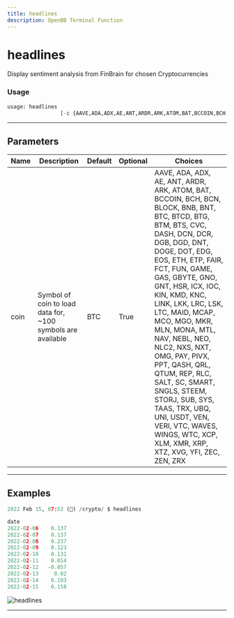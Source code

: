```yaml
---
title: headlines
description: OpenBB Terminal Function
---
```


# headlines

Display sentiment analysis from FinBrain for chosen Cryptocurrencies

### Usage

```python
usage: headlines
                 [-c {AAVE,ADA,ADX,AE,ANT,ARDR,ARK,ATOM,BAT,BCCOIN,BCH,BCN,BLOCK,BNB,BNT,BTC,BTCD,BTG,BTM,BTS,CVC,DASH,DCN,DCR,DGB,DGD,DNT,DOGE,DOT,EDG,EOS,ETH,ETP,FAIR,FCT,FUN,GAME,GAS,GBYTE,GNO,GNT,HSR,ICX,IOC,KIN,KMD,KNC,LINK,LKK,LRC,LSK,LTC,MAID,MCAP,MCO,MGO,MKR,MLN,MONA,MTL,NAV,NEBL,NEO,NLC2,NXS,NXT,OMG,PAY,PIVX,PPT,QASH,QRL,QTUM,REP,RLC,SALT,SC,SMART,SNGLS,STEEM,STORJ,SUB,SYS,TAAS,TRX,UBQ,UNI,USDT,VEN,VERI,VTC,WAVES,WINGS,WTC,XCP,XLM,XMR,XRP,XTZ,XVG,YFI,ZEC,ZEN,ZRX}]
```

---

## Parameters

| Name | Description | Default | Optional | Choices |
| ---- | ----------- | ------- | -------- | ------- |
| coin | Symbol of coin to load data for, ~100 symbols are available | BTC | True | AAVE, ADA, ADX, AE, ANT, ARDR, ARK, ATOM, BAT, BCCOIN, BCH, BCN, BLOCK, BNB, BNT, BTC, BTCD, BTG, BTM, BTS, CVC, DASH, DCN, DCR, DGB, DGD, DNT, DOGE, DOT, EDG, EOS, ETH, ETP, FAIR, FCT, FUN, GAME, GAS, GBYTE, GNO, GNT, HSR, ICX, IOC, KIN, KMD, KNC, LINK, LKK, LRC, LSK, LTC, MAID, MCAP, MCO, MGO, MKR, MLN, MONA, MTL, NAV, NEBL, NEO, NLC2, NXS, NXT, OMG, PAY, PIVX, PPT, QASH, QRL, QTUM, REP, RLC, SALT, SC, SMART, SNGLS, STEEM, STORJ, SUB, SYS, TAAS, TRX, UBQ, UNI, USDT, VEN, VERI, VTC, WAVES, WINGS, WTC, XCP, XLM, XMR, XRP, XTZ, XVG, YFI, ZEC, ZEN, ZRX |
---

## Examples

```python
2022 Feb 15, 07:52 (🦋) /crypto/ $ headlines

date
2022-02-06    0.137
2022-02-07    0.137
2022-02-08    0.237
2022-02-09    0.123
2022-02-10    0.131
2022-02-11    0.014
2022-02-12   -0.057
2022-02-13     0.02
2022-02-14    0.103
2022-02-15    0.158
```

![headlines](https://user-images.githubusercontent.com/46355364/154066006-d281a8c8-bd25-4355-9cd5-3affd4477bd6.png)

---


